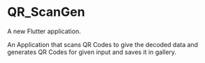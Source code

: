 # QR_ScanGen

A new Flutter application.

An Application that scans QR Codes to give the decoded data and generates QR Codes for given input and saves it in gallery.
